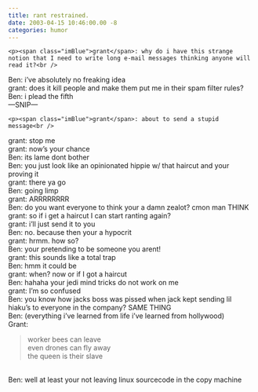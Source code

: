 ```yaml
---
title: rant restrained.
date: 2003-04-15 10:46:00.00 -8
categories: humor
---
```

	<p><span class="imBlue">grant</span>: why do i have this strange notion that I need to write long e-mail messages thinking anyone will read it?<br />
<span class="imRed">Ben</span>: i&#8217;ve absolutely no freaking idea<br />
<span class="imBlue">grant</span>: does it kill people and make them put me in their spam filter rules?<br />
<span class="imRed">Ben</span>: i plead the fifth<br />
&#8212;SNIP&#8212;</p>

	<p><span class="imBlue">grant</span>: about to send a stupid message<br />
<span class="imBlue">grant</span>: stop me<br />
<span class="imBlue">grant</span>: now&#8217;s your chance<br />
<span class="imRed">Ben</span>: its lame dont bother<br />
<span class="imRed">Ben</span>: you just look like an opinionated hippie w/ that haircut and your proving it<br />
<span class="imBlue">grant</span>: there ya go<br />
<span class="imRed">Ben</span>: going limp<br />
<span class="imBlue">grant</span>: <span class="caps">ARRRRRRRR</span><br />
<span class="imRed">Ben</span>: do you want everyone to think your a damn zealot? cmon man <span class="caps">THINK</span><br />
<span class="imBlue">grant</span>: so if i get a haircut I can start ranting again?<br />
<span class="imBlue">grant</span>: i&#8217;ll just send it to you<br />
<span class="imRed">Ben</span>: no. because then your a hypocrit<br />
<span class="imBlue">grant</span>: hrmm. how so?<br />
<span class="imRed">Ben</span>: your pretending to be someone you arent!<br />
<span class="imBlue">grant</span>: this sounds like a total trap<br />
<span class="imRed">Ben</span>: hmm it could be <br />
<span class="imBlue">grant</span>: when? now or if I got a haircut<br />
<span class="imRed">Ben</span>: hahaha your jedi mind tricks do not work on me<br />
<span class="imBlue">grant</span>: I&#8217;m so confused<br />
<span class="imRed">Ben</span>: you know how jacks boss was pissed when jack kept sending lil hiaku&#8217;s to everyone in the company?  <span class="caps">SAME</span> <span class="caps">THING</span><br />
<span class="imRed">Ben</span>: (everything i&#8217;ve learned from life i&#8217;ve learned from hollywood)<br />
<span class="imBlue">Grant</span>:<br />
<blockquote>worker bees can leave<br />
even drones can fly away<br />
the queen is their slave<br />
</blockquote><br />
<span class="imRed">Ben</span>: well at least your not leaving linux sourcecode in the copy machine</p>
